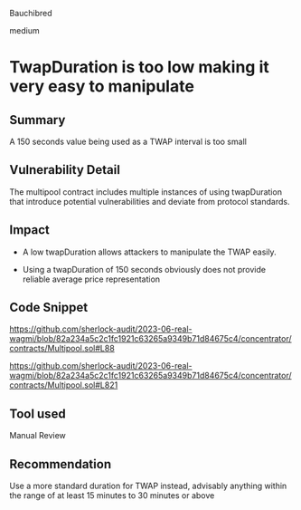 Bauchibred

medium

# TwapDuration is too low making it very easy to manipulate

## Summary

A 150 seconds value being used as a TWAP interval is too small

## Vulnerability Detail

The multipool contract includes multiple instances of using twapDuration that introduce potential vulnerabilities and deviate from protocol standards.

## Impact

- A low twapDuration allows attackers to manipulate the TWAP easily.

- Using a twapDuration of 150 seconds obviously does not provide reliable average price representation

## Code Snippet

https://github.com/sherlock-audit/2023-06-real-wagmi/blob/82a234a5c2c1fc1921c63265a9349b71d84675c4/concentrator/contracts/Multipool.sol#L88


https://github.com/sherlock-audit/2023-06-real-wagmi/blob/82a234a5c2c1fc1921c63265a9349b71d84675c4/concentrator/contracts/Multipool.sol#L821
## Tool used

Manual Review

## Recommendation

Use a more standard duration for TWAP instead, advisably anything within the range of at least 15 minutes to 30 minutes or above
